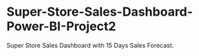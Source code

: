 # Super-Store-Sales-Dashboard-Power-BI-Project2
Super Store Sales Dashboard with 15 Days Sales Forecast.
